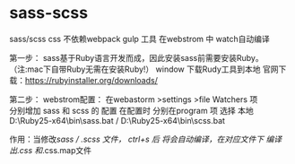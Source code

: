 # sass-scss
sass/scss css  不依赖webpack  gulp 工具  在webstrom 中  watch自动编译

第一步：
  sass基于Ruby语言开发而成，因此安装sass前需要安装Ruby。（注:mac下自带Ruby无需在安装Ruby!）
  window  下载Rudy工具到本地  官网下载：https://rubyinstaller.org/downloads/

第二步：
webstrom配置：
在webastorm >settings  >file Watchers 项  
   分别增加  sass  和 scss 的 配置
      在配置时 分别在program  项  选择  本地 D:\Ruby25-x64\bin\sass.bat / D:\Ruby25-x64\bin\scss.bat
      
作用：当修改*sass  / *.scss  文件，  ctrl+s 后  将会自动编译，在对应文件下  编译出*.css 和*.css.map文件



  


